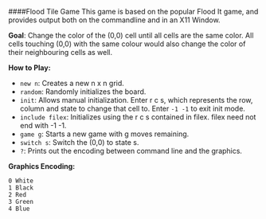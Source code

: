 ####Flood Tile Game
This game is based on the popular Flood It game, and provides output both on the commandline and in an X11 Window.

**Goal**: Change the color of the (0,0) cell until all cells are the same color. All cells touching (0,0) with the same colour would also change the color of their neighbouring cells as well.

**How to Play:**

* `new n`: Creates a new n x n grid. 
* `random`: Randomly initializes the board.
* `init`: Allows manual initialization. Enter r c s, which represents the row, column and state to change that cell to. Enter `-1 -1` to exit init mode.
* `include filex`: Initializes using the r c s contained in filex. filex need not end with -1 -1.
* `game g`: Starts a new game with g moves remaining.
* `switch s`: Switch the (0,0) to state s.
* `?`: Prints out the encoding between command line and the graphics.


**Graphics Encoding:**
```
0 White
1 Black
2 Red
3 Green
4 Blue
```
